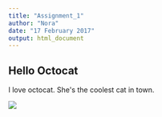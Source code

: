 ```yaml
---
title: "Assignment_1"
author: "Nora"
date: "17 February 2017"
output: html_document
---
```


## Hello Octocat  

I love octocat. She's the coolest cat in town.

![](https://dl.dropboxusercontent.com/u/11805474/painblogr/biostats/assignments/octocat.png)